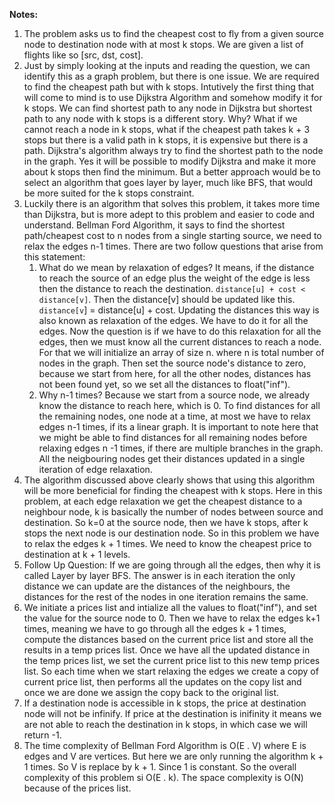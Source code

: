 **Notes:**

1. The problem asks us to find the cheapest cost to fly from a given source node to destination node with at most k stops. We are given a list of flights like so [src, dst, cost].
2. Just by simply looking at the inputs and reading the question, we can identify this as a graph problem, but there is one issue. We are required to find the cheapest path but with k stops. Intutively the first thing that will come to mind is to use Dijkstra Algorithm and somehow modify it for k stops. We can find shortest path to any node in Dijkstra but shortest path to any node with k stops is a different story. Why? What if we cannot reach a node in k stops, what if the cheapest path takes k + 3 stops but there is a valid path in k stops, it is expensive but there is a path. Dijkstra's algorithm always try to find the shortest path to the node in the graph. Yes it will be possible to modify Dijkstra and make it more about k stops then find the minimum. But a better approach would be to select an algorithm that goes layer by layer, much like BFS, that would be more suited for the k stops constraint.
3. Luckily there is an algorithm that solves this problem, it takes more time than Dijkstra, but is more adept to this problem and easier to code and understand. Bellman Ford Algorithm, it says to find the shortest path/cheapest cost to n nodes from a single starting source, we need to relax the edges n-1 times. There are two follow questions that arise from this statement:
   1. What do we mean by relaxation of edges? It means, if the distance to reach the source of an edge plus the weight of the edge is less then the distance to reach the destination. `distance[u] + cost < distance[v]`. Then the distance[v] should be updated like this. `distance[v`] = distance[u] + cost. Updating the distances this way is also known as relaxation of the edges. We have to do it for all the edges. Now the question is if we have to do this relaxation for all the edges, then we must know all the current distances to reach a node. For that we will initialize an array of size n. where n is total number of nodes in the graph. Then set the source node's distance to zero, because we start from here, for all the other nodes, distances has not been found yet, so we set all the distances to float("inf").
   2. Why n-1 times? Because we start from a source node, we already know the distance to reach here, which is 0. To find distances for all the remaining nodes, one node at a time, at most we have to relax edges n-1 times, if its a linear graph. It is important to note here that we might be able to find distances for all remaining nodes before relaxing edges n -1 times, if there are multiple branches in the graph. All the neigbouring nodes get their distances updated in a single iteration of edge relaxation.
4. The algorithm discussed above clearly shows that using this algorithm will be more beneficial for finding the cheapest with k stops. Here in this problem, at each edge relaxation we get the cheapest distance to a neighbour node, k is basically the number of nodes between source and destination. So k=0 at the source node, then we have k stops, after k stops the next node is our destination node. So in this problem we have to relax the edges k + 1 times. We need to know the cheapest price to destination at k + 1 levels.
5. Follow Up Question: If we are going through all the edges, then why it is called Layer by layer BFS. The answer is in each iteration the only distance we can update are the distances of the neighbours, the distances for the rest of the nodes in one iteration remains the same.
6. We initiate a prices list and intialize all the values to float("inf"), and set the value for the source node to 0. Then we have to relax the edges k+1 times, meaning we have to go through all the edges k + 1 times, compute the distances based on the current price list and store all the results in a temp prices list. Once we have all the updated distance in the temp prices list, we set the current price list to this new temp prices list. So each time when we start relaxing the edges we create a copy of current price list, then performs all the updates on the copy list and once we are done we assign the copy back to the original list.
7. If a destination node is accessible in k stops, the price at destination node will not be infinify. If price at the destination is inifinity it means we are not able to reach the destination in k stops, in which case we will return -1.
8. The time complexity of Bellman Ford Algorithm is O(E . V) where E is edges and V are vertices. But here we are only running the algorithm k + 1 times. So V is replace by k + 1. Since 1 is constant. So the overall complexity of this problem si O(E . k). The space complexity is O(N) because of the prices list.
